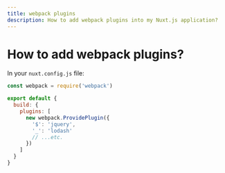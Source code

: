 ```yaml
---
title: webpack plugins
description: How to add webpack plugins into my Nuxt.js application?
---
```


# How to add webpack plugins?

In your `nuxt.config.js` file:

```js
const webpack = require('webpack')

export default {
  build: {
    plugins: [
      new webpack.ProvidePlugin({
        '$': 'jquery',
        '_': 'lodash'
        // ...etc.
      })
    ]
  }
}
```

